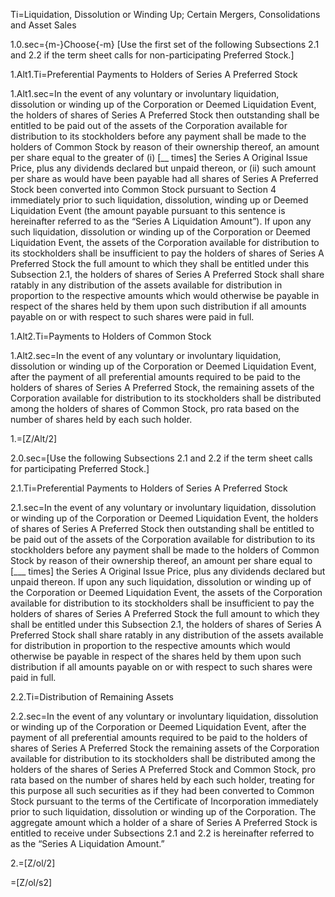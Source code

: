Ti=Liquidation, Dissolution or Winding Up; Certain Mergers, Consolidations and Asset Sales

1.0.sec={m-}Choose{-m} [Use the first set of the following Subsections 2.1 and 2.2 if the term sheet calls for non-participating Preferred Stock.]

1.Alt1.Ti=Preferential Payments to Holders of Series A Preferred Stock

1.Alt1.sec=In the event of any voluntary or involuntary liquidation, dissolution or winding up of the Corporation or Deemed Liquidation Event, the holders of shares of Series A Preferred Stock then outstanding shall be entitled to be paid out of the assets of the Corporation available for distribution to its stockholders before any payment shall be made to the holders of Common Stock by reason of their ownership thereof, an amount per share equal to the greater of (i) [__ times] the Series A Original Issue Price, plus any dividends declared but unpaid thereon, or (ii)  such amount per share as would have been payable had all shares of Series A Preferred Stock been converted into Common Stock pursuant to Section 4 immediately prior to such liquidation, dissolution, winding up or Deemed Liquidation Event (the amount payable pursuant to this sentence is hereinafter referred to as the “Series A Liquidation Amount”).  If upon any such liquidation, dissolution or winding up of the Corporation or Deemed Liquidation Event, the assets of the Corporation available for distribution to its stockholders shall be insufficient to pay the holders of shares of Series A Preferred Stock the full amount to which they shall be entitled under this Subsection 2.1, the holders of shares of Series A Preferred Stock shall share ratably in any distribution of the assets available for distribution in proportion to the respective amounts which would otherwise be payable in respect of the shares held by them upon such distribution if all amounts payable on or with respect to such shares were paid in full.

1.Alt2.Ti=Payments to Holders of Common Stock

1.Alt2.sec=In the event of any voluntary or involuntary liquidation, dissolution or winding up of the Corporation or Deemed Liquidation Event, after the payment of all preferential amounts required to be paid to the holders of shares of Series A Preferred Stock, the remaining assets of the Corporation available for distribution to its stockholders shall be distributed among the holders of shares of Common Stock, pro rata based on the number of shares held by each such holder.

1.=[Z/Alt/2]

2.0.sec=[Use the following Subsections 2.1 and 2.2 if the term sheet calls for participating Preferred Stock.]

2.1.Ti=Preferential Payments to Holders of Series A Preferred Stock

2.1.sec=In the event of any voluntary or involuntary liquidation, dissolution or winding up of the Corporation or Deemed Liquidation Event, the holders of shares of Series A Preferred Stock then outstanding shall be entitled to be paid out of the assets of the Corporation available for distribution to its stockholders before any payment shall be made to the holders of Common Stock by reason of their ownership thereof, an amount per share equal to [___ times] the Series A Original Issue Price, plus any dividends declared but unpaid thereon.  If upon any such liquidation, dissolution or winding up of the Corporation or Deemed Liquidation Event, the assets of the Corporation available for distribution to its stockholders shall be insufficient to pay the holders of shares of Series A Preferred Stock the full amount to which they shall be entitled under this Subsection 2.1, the holders of shares of Series A Preferred Stock shall share ratably in any distribution of the assets available for distribution in proportion to the respective amounts which would otherwise be payable in respect of the shares held by them upon such distribution if all amounts payable on or with respect to such shares were paid in full.

2.2.Ti=Distribution of Remaining Assets

2.2.sec=In the event of any voluntary or involuntary liquidation, dissolution or winding up of the Corporation or Deemed Liquidation Event, after the payment of all preferential amounts required to be paid to the holders of shares of Series A Preferred Stock the remaining assets of the Corporation available for distribution to its stockholders shall be distributed among the holders of the shares of Series A Preferred Stock and Common Stock, pro rata based on the number of shares held by each such holder, treating for this purpose all such securities as if they had been converted to Common Stock pursuant to the terms of the Certificate of Incorporation immediately prior to such liquidation, dissolution or winding up of the Corporation.  The aggregate amount which a holder of a share of Series A Preferred Stock is entitled to receive under Subsections 2.1 and 2.2 is hereinafter referred to as the “Series A Liquidation Amount.”

2.=[Z/ol/2]

=[Z/ol/s2]
